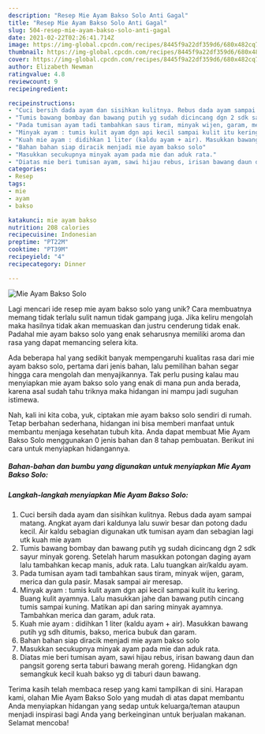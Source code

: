 ```yaml
---
description: "Resep Mie Ayam Bakso Solo Anti Gagal"
title: "Resep Mie Ayam Bakso Solo Anti Gagal"
slug: 504-resep-mie-ayam-bakso-solo-anti-gagal
date: 2021-02-22T02:26:41.714Z
image: https://img-global.cpcdn.com/recipes/8445f9a22df359d6/680x482cq70/mie-ayam-bakso-solo-foto-resep-utama.jpg
thumbnail: https://img-global.cpcdn.com/recipes/8445f9a22df359d6/680x482cq70/mie-ayam-bakso-solo-foto-resep-utama.jpg
cover: https://img-global.cpcdn.com/recipes/8445f9a22df359d6/680x482cq70/mie-ayam-bakso-solo-foto-resep-utama.jpg
author: Elizabeth Newman
ratingvalue: 4.8
reviewcount: 9
recipeingredient:

recipeinstructions:
- "Cuci bersih dada ayam dan sisihkan kulitnya. Rebus dada ayam sampai matang. Angkat ayam dari kaldunya lalu suwir besar dan potong dadu kecil. Air kaldu sebagian digunakan utk tumisan ayam dan sebagian lagi utk kuah mie ayam"
- "Tumis bawang bombay dan bawang putih yg sudah dicincang dgn 2 sdk sayur minyak goreng. Setelah harum masukkan potongan daging ayam lalu tambahkan kecap manis, aduk rata. Lalu tuangkan air/kaldu ayam."
- "Pada tumisan ayam tadi tambahkan saus tiram, minyak wijen, garam, merica dan gula pasir. Masak sampai air meresap."
- "Minyak ayam : tumis kulit ayam dgn api kecil sampai kulit itu kering. Buang kulit ayamnya. Lalu masukkan jahe dan bawang putih cincang tumis sampai kuning. Matikan api dan saring minyak ayamnya. Tambahkan merica dan garam, aduk rata."
- "Kuah mie ayam : didihkan 1 liter (kaldu ayam + air). Masukkan bawang putih yg sdh ditumis, bakso, merica bubuk dan garam."
- "Bahan bahan siap diracik menjadi mie ayam bakso solo"
- "Masukkan secukupnya minyak ayam pada mie dan aduk rata."
- "Diatas mie beri tumisan ayam, sawi hijau rebus, irisan bawang daun dan pangsit goreng serta taburi bawang merah goreng. Hidangkan dgn semangkuk kecil kuah bakso yg di taburi daun bawang."
categories:
- Resep
tags:
- mie
- ayam
- bakso

katakunci: mie ayam bakso 
nutrition: 208 calories
recipecuisine: Indonesian
preptime: "PT22M"
cooktime: "PT39M"
recipeyield: "4"
recipecategory: Dinner

---
```



![Mie Ayam Bakso Solo](https://img-global.cpcdn.com/recipes/8445f9a22df359d6/680x482cq70/mie-ayam-bakso-solo-foto-resep-utama.jpg)

Lagi mencari ide resep mie ayam bakso solo yang unik? Cara membuatnya memang tidak terlalu sulit namun tidak gampang juga. Jika keliru mengolah maka hasilnya tidak akan memuaskan dan justru cenderung tidak enak. Padahal mie ayam bakso solo yang enak seharusnya memiliki aroma dan rasa yang dapat memancing selera kita.



Ada beberapa hal yang sedikit banyak mempengaruhi kualitas rasa dari mie ayam bakso solo, pertama dari jenis bahan, lalu pemilihan bahan segar hingga cara mengolah dan menyajikannya. Tak perlu pusing kalau mau menyiapkan mie ayam bakso solo yang enak di mana pun anda berada, karena asal sudah tahu triknya maka hidangan ini mampu jadi suguhan istimewa.


Nah, kali ini kita coba, yuk, ciptakan mie ayam bakso solo sendiri di rumah. Tetap berbahan sederhana, hidangan ini bisa memberi manfaat untuk membantu menjaga kesehatan tubuh kita. Anda dapat membuat Mie Ayam Bakso Solo menggunakan 0 jenis bahan dan 8 tahap pembuatan. Berikut ini cara untuk menyiapkan hidangannya.

<!--inarticleads1-->

##### Bahan-bahan dan bumbu yang digunakan untuk menyiapkan Mie Ayam Bakso Solo:





<!--inarticleads2-->

##### Langkah-langkah menyiapkan Mie Ayam Bakso Solo:

1. Cuci bersih dada ayam dan sisihkan kulitnya. Rebus dada ayam sampai matang. Angkat ayam dari kaldunya lalu suwir besar dan potong dadu kecil. Air kaldu sebagian digunakan utk tumisan ayam dan sebagian lagi utk kuah mie ayam
1. Tumis bawang bombay dan bawang putih yg sudah dicincang dgn 2 sdk sayur minyak goreng. Setelah harum masukkan potongan daging ayam lalu tambahkan kecap manis, aduk rata. Lalu tuangkan air/kaldu ayam.
1. Pada tumisan ayam tadi tambahkan saus tiram, minyak wijen, garam, merica dan gula pasir. Masak sampai air meresap.
1. Minyak ayam : tumis kulit ayam dgn api kecil sampai kulit itu kering. Buang kulit ayamnya. Lalu masukkan jahe dan bawang putih cincang tumis sampai kuning. Matikan api dan saring minyak ayamnya. Tambahkan merica dan garam, aduk rata.
1. Kuah mie ayam : didihkan 1 liter (kaldu ayam + air). Masukkan bawang putih yg sdh ditumis, bakso, merica bubuk dan garam.
1. Bahan bahan siap diracik menjadi mie ayam bakso solo
1. Masukkan secukupnya minyak ayam pada mie dan aduk rata.
1. Diatas mie beri tumisan ayam, sawi hijau rebus, irisan bawang daun dan pangsit goreng serta taburi bawang merah goreng. Hidangkan dgn semangkuk kecil kuah bakso yg di taburi daun bawang.




Terima kasih telah membaca resep yang kami tampilkan di sini. Harapan kami, olahan Mie Ayam Bakso Solo yang mudah di atas dapat membantu Anda menyiapkan hidangan yang sedap untuk keluarga/teman ataupun menjadi inspirasi bagi Anda yang berkeinginan untuk berjualan makanan. Selamat mencoba!
